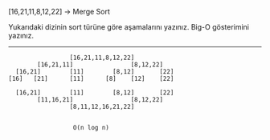 [16,21,11,8,12,22] -> Merge Sort

Yukarıdaki dizinin sort türüne göre aşamalarını yazınız.
Big-O gösterimini yazınız.

---

                     [16,21,11,8,12,22]
            [16,21,11]                [8,12,22]
      [16,21]        [11]        [8,12]       [22]
    [16]   [21]      [11]      [8]    [12]    [22]
      
      [16,21]        [11]        [8,12]       [22]
            [11,16,21]                [8,12,22]
                     [8,11,12,16,21,22]


                      O(n log n)